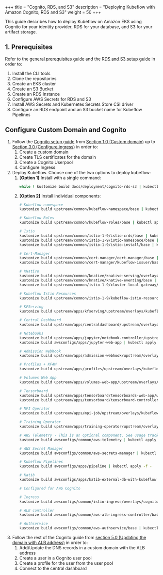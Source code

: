 +++
title = "Cognito, RDS, and S3"
description = "Deploying Kubeflow with Amazon Cognito, RDS and S3"
weight = 50
+++

This guide describes how to deploy Kubeflow on Amazon EKS using Cognito for your identity provider, RDS for your database, and S3 for your artifact storage.

## 1. Prerequisites
Refer to the [general prerequisites guide](/kubeflow-manifests/docs/deployment/prerequisites/) and the [RDS and S3 setup guide](/kubeflow-manifests/docs/deployment/rds-s3/guide/) in order to:
1. Install the CLI tools
2. Clone the repositories
3. Create an EKS cluster
4. Create an S3 Bucket
5. Create an RDS Instance
6. Configure AWS Secrets for RDS and S3
7. Install AWS Secrets and Kubernetes Secrets Store CSI driver
8. Configure an RDS endpoint and an S3 bucket name for Kubeflow Pipelines

## Configure Custom Domain and Cognito

1. Follow the [Cognito setup guide](/kubeflow-manifests/docs/deployment/cognito/guide/) from [Section 1.0 (Custom domain)](/kubeflow-manifests/docs/deployment/cognito/guide/#10-custom-domain-and-certificates) up to [Section 3.0 (Configure ingress)](/kubeflow-manifests/docs/deployment/cognito/guide/#30-configure-ingress) in order to:
    1. Create a custom domain
    1. Create TLS certificates for the domain
    1. Create a Cognito Userpool
    1. Configure Ingress
2. Deploy Kubeflow. Choose one of the two options to deploy kubeflow:
    1. **[Option 1]** Install with a single command:
        ```sh
        while ! kustomize build docs/deployment/cognito-rds-s3 | kubectl apply -f -; do echo "Retrying to apply resources"; sleep 10; done
        ```
    1. **[Option 2]** Install individual components:
        ```sh
        # Kubeflow namespace
        kustomize build upstream/common/kubeflow-namespace/base | kubectl apply -f -
        
        # Kubeflow Roles
        kustomize build upstream/common/kubeflow-roles/base | kubectl apply -f -
        
        # Istio
        kustomize build upstream/common/istio-1-9/istio-crds/base | kubectl apply -f -
        kustomize build upstream/common/istio-1-9/istio-namespace/base | kubectl apply -f -
        kustomize build upstream/common/istio-1-9/istio-install/base | kubectl apply -f -

        # Cert-Manager
        kustomize build upstream/common/cert-manager/cert-manager/base | kubectl apply -f -
        kustomize build upstream/common/cert-manager/kubeflow-issuer/base | kubectl apply -f -
        
        # KNative
        kustomize build upstream/common/knative/knative-serving/overlays/gateways | kubectl apply -f -
        kustomize build upstream/common/knative/knative-eventing/base | kubectl apply -f -
        kustomize build upstream/common/istio-1-9/cluster-local-gateway/base | kubectl apply -f -
        
        # Kubeflow Istio Resources
        kustomize build upstream/common/istio-1-9/kubeflow-istio-resources/base | kubectl apply -f -
        
        # KFServing
        kustomize build upstream/apps/kfserving/upstream/overlays/kubeflow | kubectl apply -f -
        
        # Central Dashboard
        kustomize build upstream/apps/centraldashboard/upstream/overlays/istio | kubectl apply -f -
        
        # Notebooks
        kustomize build upstream/apps/jupyter/notebook-controller/upstream/overlays/kubeflow | kubectl apply -f -
        kustomize build awsconfigs/apps/jupyter-web-app | kubectl apply -f -
        
        # Admission Webhook
        kustomize build upstream/apps/admission-webhook/upstream/overlays/cert-manager | kubectl apply -f -
        
        # Profiles + KFAM
        kustomize build upstream/apps/profiles/upstream/overlays/kubeflow | kubectl apply -f -
        
        # Volumes Web App
        kustomize build upstream/apps/volumes-web-app/upstream/overlays/istio | kubectl apply -f -
        
        # Tensorboard
        kustomize build upstream/apps/tensorboard/tensorboards-web-app/upstream/overlays/istio | kubectl apply -f -
        kustomize build upstream/apps/tensorboard/tensorboard-controller/upstream/overlays/kubeflow | kubectl apply -f -
        
        # MPI Operator
        kustomize build upstream/apps/mpi-job/upstream/overlays/kubeflow | kubectl apply -f -

        # Training Operator
        kustomize build upstream/apps/training-operator/upstream/overlays/kubeflow | kubectl apply -f -

        # AWS Telemetry - This is an optional component. See usage tracking documentation for more information.
        kustomize build awsconfigs/common/aws-telemetry | kubectl apply -f -

        # AWS Secret Manager
        kustomize build awsconfigs/common/aws-secrets-manager | kubectl apply -f -

        # Kubeflow Pipelines
        kustomize build awsconfigs/apps/pipeline | kubectl apply -f -

        # Katib
        kustomize build awsconfigs/apps/katib-external-db-with-kubeflow | kubectl apply -f -

        # Configured for AWS Cognito
        
        # Ingress
        kustomize build awsconfigs/common/istio-ingress/overlays/cognito | kubectl apply -f -

        # ALB controller
        kustomize build awsconfigs/common/aws-alb-ingress-controller/base | kubectl apply -f -

        # Authservice
        kustomize build awsconfigs/common/aws-authservice/base | kubectl apply -f -        
        ```
1. Follow the rest of the Cognito guide from [section 5.0 (Updating the domain with ALB address)](/kubeflow-manifests/docs/deployment/cognito/guide/#50-updating-the-domain-with-ALB-address) in order to:
    1. Add/Update the DNS records in a custom domain with the ALB address
    1. Create a user in a Cognito user pool
    1. Create a profile for the user from the user pool
    1. Connect to the central dashboard

